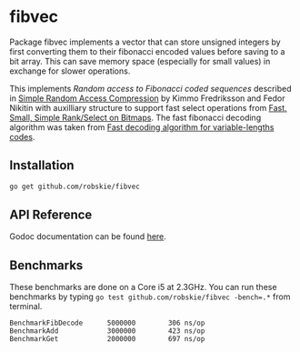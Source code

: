 # fibvec

Package fibvec implements a vector that can store unsigned integers by first
converting them to their fibonacci encoded values before saving to a bit array.
This can save memory space (especially for small values) in exchange for slower
operations.

This implements *Random access to Fibonacci coded sequences* described in
[Simple Random Access Compression][1] by Kimmo Fredriksson and Fedor Nikitin
with auxilliary structure to support fast select operations from [Fast, Small,
Simple Rank/Select on Bitmaps][2]. The fast fibonacci decoding algorithm was
taken from [Fast decoding algorithm for variable-lengths codes][3].

[1]: http://cs.uef.fi/~fredriks/pub/papers/fi09.pdf
[2]: http://dcc.uchile.cl/~gnavarro/ps/sea12.1.pdf
[3]: http://www.researchgate.net/profile/Vaclav_Snasel/publication/220311886_Fast_decoding_algorithms_for_variable-lengths_codes/links/00b7d52cb1363228a1000000.pdf

## Installation
```sh
go get github.com/robskie/fibvec
```

## API Reference

Godoc documentation can be found
[here](https://godoc.org/github.com/robskie/fibvec).

## Benchmarks

These benchmarks are done on a Core i5 at 2.3GHz. You can run these benchmarks
by typing ```go test github.com/robskie/fibvec -bench=.*``` from terminal.

```
BenchmarkFibDecode      5000000        306 ns/op
BenchmarkAdd            3000000        423 ns/op
BenchmarkGet            2000000        697 ns/op
```
